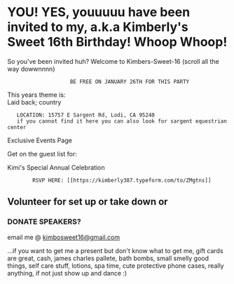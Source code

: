 # YOU! YES, youuuuu have been invited to my, a.k.a Kimberly's Sweet 16th Birthday! Whoop Whoop!

So you've been invited huh? Welcome to Kimbers-Sweet-16 (scroll all the way dowwnnnn) 

                        BE FREE ON JANUARY 26TH FOR THIS PARTY

 This years theme is:   
Laid back; country 

       LOCATION: 15757 E Sargent Rd, Lodi, CA 95240
       if you cannot find it here you can also look for sargent equestrian center
		
Exclusive Events Page

Get on the guest list for: 

Kimi's Special Annual Celebration 


            RSVP HERE: [[https://kimberly387.typeform.com/to/ZMgtns]]

 
## Volunteer for set up or take down or

### DONATE SPEAKERS?
email me @ kimbosweet16@gmail.com





...if you want to get me a present but don't know what to get me, gift cards are great, cash, james charles pallete, bath bombs, small smelly good things, self care stuff, lotions, spa time, cute protective phone cases, really anything, if not just show up and dance :)
